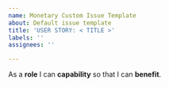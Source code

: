 ```yaml
---
name: Monetary Custom Issue Template
about: Default issue template
title: 'USER STORY: < TITLE >'
labels: ''
assignees: ''

---
```


As a **role** I can **capability** so that I can **benefit**.
